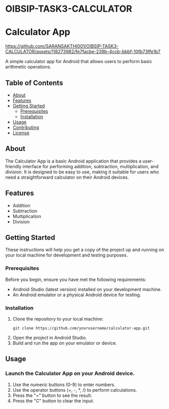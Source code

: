 # OIBSIP-TASK3-CALCULATOR

# Calculator App



https://github.com/SARANSAKTHI001/OIBSIP-TASK3-CALCULATOR/assets/118273982/fe7facbe-239b-4ccb-bbbf-10fb73ffe1b7


A simple calculator app for Android that allows users to perform basic arithmetic operations.

## Table of Contents

- [About](#about)
- [Features](#features)
- [Getting Started](#getting-started)
  - [Prerequisites](#prerequisites)
  - [Installation](#installation)
- [Usage](#usage)
- [Contributing](#contributing)
- [License](#license)

## About

The Calculator App is a basic Android application that provides a user-friendly interface for performing addition, subtraction, multiplication, and division. It is designed to be easy to use, making it suitable for users who need a straightforward calculator on their Android devices.

## Features

- Addition
- Subtraction
- Multiplication
- Division

## Getting Started

These instructions will help you get a copy of the project up and running on your local machine for development and testing purposes.

### Prerequisites

Before you begin, ensure you have met the following requirements:

- Android Studio (latest version) installed on your development machine.
- An Android emulator or a physical Android device for testing.

### Installation

1. Clone the repository to your local machine:
   ```
   git clone https://github.com/yourusername/calculator-app.git
   ```
2. Open the project in Android Studio.
3. Build and run the app on your emulator or device.

## Usage

### Launch the Calculator App on your Android device.

1. Use the numeric buttons (0-9) to enter numbers.
2. Use the operator buttons (+, -, *, /) to perform calculations.
3. Press the "=" button to see the result.
4. Press the "C" button to clear the input.
